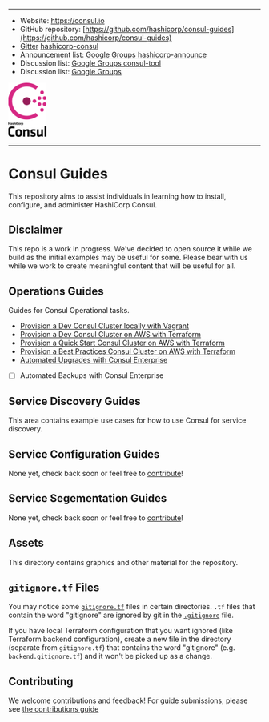 ----
-	Website: https://consul.io
-	GitHub repository: [https://github.com/hashicorp/consul-guides](https://github.com/hashicorp/consul-guides)
-	[Gitter](http://gitter.im) [hashicorp-consul](https://gitter.im/hashicorp-consul/Lobby)
-	Announcement list: [Google Groups hashicorp-announce](https://groups.google.com/group/hashicorp-announce)
-	Discussion list: [Google Groups consul-tool](https://groups.google.com/group/consul-tool)
-	Discussion list: [Google Groups](https://groups.google.com/group/vault-tool)


<img src="common/images/Consul_VerticalLogo_FullColor.r1x9c1CS6x.svg" width="15%">

----

# Consul Guides

This repository aims to assist individuals in learning how to install, configure, and administer HashiCorp Consul.

## Disclaimer

This repo is a work in progress. We've decided to open source it while we build as the initial examples may be useful for some. Please bear with us while we work to create meaningful content that will be useful for all.

## Operations Guides

Guides for Consul Operational tasks.

* [Provision a Dev Consul Cluster locally with Vagrant](operations/provision-consul/dev/vagrant-local)
* [Provision a Dev Consul Cluster on AWS with Terraform](operations/provision-consul/dev/terraform-aws)
* [Provision a Quick Start Consul Cluster on AWS with Terraform](operations/provision-consul/quick-start/terraform-aws)
* [Provision a Best Practices Consul Cluster on AWS with Terraform](operations/provision-consul/best-practices/terraform-aws)
* [Automated Upgrades with Consul Enterprise](operations/automated-upgrades)
* [ ] Automated Backups with Consul Enterprise

## Service Discovery Guides

This area contains example use cases for how to use Consul for service discovery.

## Service Configuration Guides

None yet, check back soon or feel free to [contribute](CONTRIBUTING.md)!

## Service Segementation Guides

None yet, check back soon or feel free to [contribute](CONTRIBUTING.md)!

## Assets

This directory contains graphics and other material for the repository.

## `gitignore.tf` Files

You may notice some [`gitignore.tf`](operations/provision-consul/best-practices/terraform-aws/gitignore.tf) files in certain directories. `.tf` files that contain the word "gitignore" are ignored by git in the [`.gitignore`](./.gitignore) file.

If you have local Terraform configuration that you want ignored (like Terraform backend configuration), create a new file in the directory (separate from `gitignore.tf`) that contains the word "gitignore" (e.g. `backend.gitignore.tf`) and it won't be picked up as a change.

## Contributing

We welcome contributions and feedback!  For guide submissions, please see [the contributions guide](CONTRIBUTING.md)
